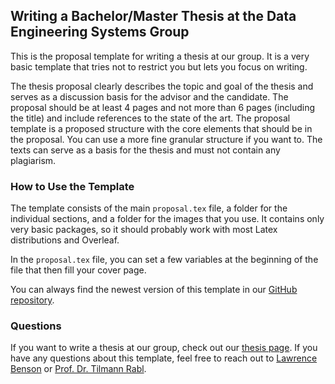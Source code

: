 ## Writing a Bachelor/Master Thesis at the Data Engineering Systems Group

This is the proposal template for writing a thesis at our group.
It is a very basic template that tries not to restrict you but lets you focus on writing.

The thesis proposal clearly describes the topic and goal of the thesis and serves as a discussion basis for the advisor and the candidate. 
The proposal should be at least 4 pages and not more than 6 pages (including the title) and include references to the state of the art. 
The proposal template is a proposed structure with the core elements that should be in the proposal. 
You can use a more fine granular structure if you want to.
The texts can serve as a basis for the thesis and must not contain any plagiarism.

### How to Use the Template
The template consists of the main `proposal.tex` file, a folder for the individual sections, and a folder for the images that you use.
It contains only very basic packages, so it should probably work with most Latex distributions and Overleaf.

In the `proposal.tex` file, you can set a few variables at the beginning of the file that then fill your cover page.

You can always find the newest version of this template in our [GitHub repository](https://github.com/hpides/thesis-proposal-template).


### Questions
If you want to write a thesis at our group, check out our [thesis page](https://hpi.de/rabl/teaching/master-theses/general-theses-information.html).
If you have any questions about this template, feel free to reach out to [Lawrence Benson](https://hpi.de/rabl/team/lawrence-benson.html) or [Prof. Dr. Tilmann Rabl](https://hpi.de/rabl/team/prof-dr-tilmann-rabl.html).
